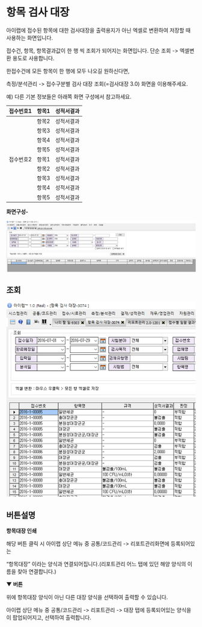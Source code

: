 # 항목 검사 대장

아이랩에 접수된 항목에 대한 검사대장을 출력용지가 아닌 엑셀로 변환하여 저장할 때 사용하는 화면입니다.

접수건, 항목, 항목결과값이 한 행 씩 조회가 되어지는 화면입니다. 단순 조회 -&gt; 엑셀변환 용도로 사용합니다.

한접수건에 모든 항목이 한 행에 모두 나오길 원하신다면,

측정/분석관리 -&gt; 접수구분별 검사 대장 조회\(=검사대장 3.0\) 화면을 이용해주세요.

예\) 다른 기본 정보들은 아래쪽 화면 구성에서 참고하세요.

| 접수번호1 | 항목1 | 성적서결과 |
| :--- | :--- | :--- |
|  | 항목2 | 성적서결과 |
|  | 항목3 | 성적서결과 |
|  | 항목4 | 성적서결과 |
|  | 항목5 | 성적서결과 |
| 접수번호2 | 항목1 | 성적서결과 |
|  | 항목2 | 성적서결과 |
|  | 항목3 | 성적서결과 |
|  | 항목4 | 성적서결과 |
|  | 항목5 | 성적서결과 |

**화면구성-**

![](../.gitbook/assets/239.png)

## 조회

![](../.gitbook/assets/240.png)

## 버튼설명

**항목대장 인쇄**

해당 버튼 클릭 시 아이랩 상단 메뉴 중 공통/코드관리 -&gt; 리포트관리화면에 등록되어있는

“항목대장” 이라는 양식과 연결되어집니다.\(리포트관리 어느 탭에 있던 해양 양식의 이름을 찾아 연결합니다.\)

**▼ 버튼**

위에 항목대장 양식이 아닌 다른 대장 양식을 선택하여 출력할 수 있습니다.

아이랩 상단 메뉴 중 공통/코드관리 -&gt; 리포트관리 -&gt; 대장 탭에 등록되어있는 양식을이 팝업되어지고, 선택하여 출력합니다.

